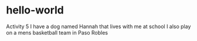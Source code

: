 # hello-world
Activity 5
I have a dog named Hannah that lives with me at school
I also play on a mens basketball team in Paso Robles
#
